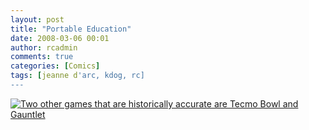 ```yaml
---
layout: post
title: "Portable Education"
date: 2008-03-06 00:01
author: rcadmin
comments: true
categories: [Comics]
tags: [jeanne d'arc, kdog, rc]
---
```

<a href='http://bitsmack.com/wp/2008/03/06/portable-education/'><img src='http://bitsmack.com/wp/wp-content/uploads/2008/03/20080306.jpg' title='Two other games that are historically accurate are Tecmo Bowl and Gauntlet' /></a>
